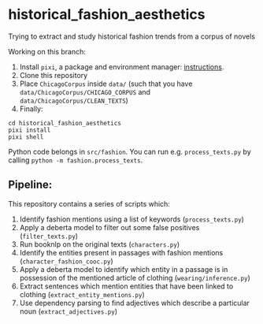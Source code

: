 # historical_fashion_aesthetics
Trying to extract and study historical fashion trends from a corpus of novels


Working on this branch:
1. Install `pixi`, a package and environment manager: [instructions](https://pixi.sh/latest/).
2. Clone this repository
3. Place `ChicagoCorpus` inside `data/` (such that you have `data/ChicagoCorpus/CHICAGO_CORPUS` and `data/ChicagoCorpus/CLEAN_TEXTS`)
3. Finally:
```
cd historical_fashion_aesthetics
pixi install
pixi shell
```

Python code belongs in `src/fashion`. You can run e.g. `process_texts.py` by calling `python -m fashion.process_texts`.


## Pipeline:

This repository contains a series of scripts which:

1. Identify fashion mentions using a list of keywords (`process_texts.py`)
2. Apply a deberta model to filter out some false positives (`filter_texts.py`)
3. Run booknlp on the original texts (`characters.py`)
4. Identify the entities present in passages with fashion mentions (`character_fashion_cooc.py`)
5. Apply a deberta model to identify which entity in a passage is in possession of the mentioned article of clothing (`wearing/inference.py`)
6. Extract sentences which mention entities that have been linked to clothing (`extract_entity_mentions.py`)
7. Use dependency parsing to find adjectives which describe a particular noun (`extract_adjectives.py`)